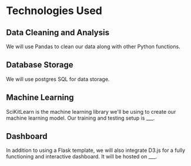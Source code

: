 # Technologies Used
## Data Cleaning and Analysis
We will use Pandas to clean our data along with other Python functions.

## Database Storage
We will use postgres SQL for data storage. 

## Machine Learning
SciKitLearn is the machine learning library we'll be using to create our machine learning model. Our training and testing setup is ___. 

## Dashboard
In addition to using a Flask template, we will also integrate D3.js for a fully functioning and interactive dashboard. It will be hosted on ___.
